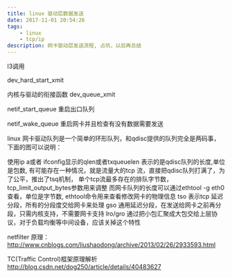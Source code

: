 ```yaml
---
title: linux 驱动层数据发送
date: 2017-11-01 20:54:26
tags:
    - linux 
    - tcp/ip
description: 网卡驱动层发送流程, 占坑，以后再总结
---
```


l3调用

dev_hard_start_xmit

内核与驱动的衔接函数
dev_queue_xmit

netif_start_queue 重启出口队列

netif_wake_queue 重启网卡并且检查有没有数据需要发送

linux 网卡驱动队列是一个简单的环形队列，和qdisc提供的队列完全是两码事，下面的图可以说明：

使用ip a或者 ifconfig显示的qlen或者txqueuelen 表示的是qdisc队列的长度,单位是包数, 有可能存在一种情况，就是流量大的tcp 流，直接把qdisc队列打满了，为了公平，推出了tsq机制， 单个tcp流最多存在的排队字节数， tcp_limit_output_bytes参数用来调整
而网卡队列的长度可以通过ethtool -g eth0 查看，单位是字节数, ethtool命令用来查看修改网卡的物理信息
tso 表示tcp 延迟分段，所有的分段度交给网卡来处理
gso 通用延迟分段，在发送给网卡之前再分段，只需内核支持，不需要网卡支持
lro/gro 通过把小包汇聚成大包交给上层协议，对于负载均衡等中间设备，应该关掉这个特性

netfilter 原理：
http://www.cnblogs.com/liushaodong/archive/2013/02/26/2933593.html

TC(Traffic Control)框架原理解析
http://blog.csdn.net/dog250/article/details/40483627

